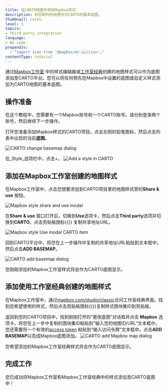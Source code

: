 ```yaml
---
title: 在CARTO地图中添加Mapbox样式
description: 将您制作的地图作为CARTO的基本底图。
thumbnail: carto
level: 1
topics:
- third party integration
language:
- No code
prependJs:
  - "import Icon from '@mapbox/mr-ui/icon';"
contentType: tutorial
---
```


<!--copyeditor disable basemap-->

通过[Mapbox工作室](https://www.mapbox.com/studio) 中的样式编辑器或[工作室经典](https://github.com/mapbox/mapbox-studio-classic)创建的地图样式可以作为底图添加至CARTO平台。您可以将任何预先在Mapbox中设置的底图或自定义样式添加为CARTO地图的基本底图。
## 操作准备

在这个教程中，您需要有一个Mapbox账号和一个CARTO账号。请分别登录两个账号，然后继续下一步操作。

打开您准备添加Mapbox样式的CARTO项目。点击左侧的铅笔图标，然后点击列表中出现的当前**底图**。

<img alt='CARTO change basemap dialog' src='/help/img/3rdparty/cartodb-change-basemap.png' class='block wmax600 mx-auto'>

在_Style_选项栏中，点击+。
<img alt='Add a style in CARTO' src='/help/img/3rdparty/cartodb-add-style.png' class='block wmax600 mx-auto'>

## 添加在Mapbox工作室创建的地图样式

在Mapbox工作室中，点击您想要添加到CARTO项目里的地图样式旁的**Share &amp; use** 按钮。

![Mapbox style share and use modal](/help/img/3rdparty/cartodb-style-share.png)

在**Share &amp; use** 窗口打开后，切换到**Use**选项卡，然后点击**Third party**选项并切换到**CARTO**。点击剪贴板图标{{<Icon name='clipboard' inline={true} />}} 复制共享地址URL。

<img alt='Mapbox style Use modal CARTO item' src='/help/img/3rdparty/cartodb-share-page.png' class='block mx-auto'>

回到CARTO平台中，将您在上一步操作中复制的共享地址URL粘贴到文本框中，然后点击**ADD BASEMAP**。

![CARTO add basemap dialog](/help/img/3rdparty/cartodb-add-studio-xyz.png)

您刚刚添加的Mapbox工作室样式将会作为CARTO底图显示。

## 添加使用工作室经典创建的地图样式

在Mapbox工作室中，通过[mapbox.com/studio/classic](https://www.mapbox.com/studio/classic)访问工作室经典界面。找到您希望使用的样式，然后点击剪贴板图标{{<Icon name='clipboard' inline={true} />}}复制样式图块集ID到剪贴板。

返回到您的CARTO项目中，找到刚刚打开的“更改底图”对话框并点击 **Mapbox** 选项卡。将您在上一步中复制的图块集ID粘贴到“输入您的地图ID/URL”文本框中。您还需要将一个有效的[access token](https://www.mapbox.com/account/access-tokens) 粘贴到“输入访问令牌”文本框中。点击**ADD BASEMAP**以完成Mapbox底图添加。
![CARTO add Mapbox map dialog](/help/img/3rdparty/cartodb-add-classic.png)

您希望添加的Mapbox工作室经典样式将会作为CARTO底图显示。

## 完成工作

您已成功将Mapbox工作室和Mapbox工作室经典中的样式添加至CARTO底图中！
